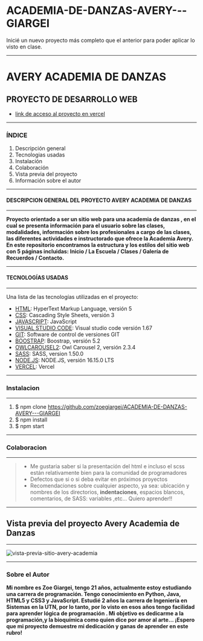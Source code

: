 # ACADEMIA-DE-DANZAS-AVERY---GIARGEI
Inicié un nuevo proyecto más completo que el anterior para poder aplicar lo visto en clase.
***

# AVERY ACADEMIA DE DANZAS 
## PROYECTO DE DESARROLLO WEB

* [link de acceso al proyecto en vercel](https://academia-de-danzas-avery-giargei.vercel.app/index.html)

***
### ÍNDICE

1. Descripción general
2. Tecnologias usadas
3. Instalación
4. Colaboración 
5. Vista previa del proyecto
6. Información sobre el autor

***

#### DESCRIPCION GENERAL DEL PROYECTO AVERY ACADEMIA DE DANZAS

***

**Proyecto orientado a ser un sitio web para una academia de danzas , en el cual se presenta información para el usuario sobre las clases, modalidades, información sobre los profesionales a cargo de las clases, las diferentes actividades e instructorado que ofrece la Academia Avery. En este repositorio encontramos la estructura y los estilos del sitio web con 5 páginas incluidas: Inicio / La Escuela / Clases / Galería de Recuerdos / Contacto.**

***

#### TECNOLOGÍAS USADAS

***

Una lista de las tecnologías utilizadas en el proyecto:

* [HTML](https://g.co/kgs/NWRvhW): HyperText Markup Language, versión 5
* [CSS](https://es.wikipedia.org/wiki/CSS): Cascading Style Sheets, versión 3
* [JAVASCRIPT](https://g.co/kgs/6P9Pte): JavaScript
* [VISUAL STUDIO CODE](https://code.visualstudio.com/): Visual studio code versión  1.67
* [GIT](https://g.co/kgs/8YViuA): Software de control de versiones GIT
* [BOOSTRAP](https://getbootstrap.com/): Boostrap, versión 5.2
* [OWLCAROUSEL2](https://owlcarousel2.github.io/OwlCarousel2/): Owl Carousel 2, versión 2.3.4 
* [SASS](https://sass-lang.com/): SASS, version 1.50.0
* [NODE.JS](https://nodejs.org/es/): NODE.JS, versión 16.15.0 LTS
* [VERCEL](https://vercel.com/dashboard): Vercel

***

###  Instalacion 

***
1. $ npm clone https://github.com/zoegiargei/ACADEMIA-DE-DANZAS-AVERY---GIARGEI
2. $ npm install
3. $ npm start

***

### Colaboracion 

***

> * Me gustaria saber si la presentación del html e incluso el scss están relativamente bien para la comunidad de programadores
> * Defectos que si o si deba evitar en próximos proyectos
> * Recomendaciones sobre cualquier aspecto, ya sea: ubicación y nombres de los directorios, **indentaciones**, espacios blancos, comentarios, de SASS: variables ,etc... Quiero aprender!!

***

## Vista previa del proyecto Avery Academia de Danzas

***

![vista-previa-sitio-avery-academia](https://user-images.githubusercontent.com/48769662/169418428-5ca2d842-c30e-47fa-86af-27b8f95ac2ed.png)

***

### Sobre el Autor

**Mi nombre es Zoe Giargei, tengo 21 años, actualmente estoy estudiando una carrera de programación. Tengo conocimiento en Python, Java, HTML5 y CSS3 y JavaScript. Estudié 2 años la carrera de Ingeniería en Sistemas en la UTN, por lo tanto, por lo visto en esos años tengo facilidad para aprender lógica de programación . Mi objetivo es dedicarme a la programación,y la bioquímica como quien dice por amor al arte... ¡Espero que mi proyecto demuestre mi dedicación y ganas de aprender en este rubro!**
